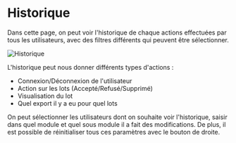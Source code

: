 # Historique

Dans cette page, on peut voir l'historique de chaque actions effectuées par tous les utilisateurs, avec des filtres différents qui peuvent être sélectionner.

![Historique](<../.gitbook/assets/Capture d’écran 2022-05-18 110243.png>)

L'historique peut nous donner différents types d'actions :&#x20;

* Connexion/Déconnexion de l'utilisateur
* Action sur les lots (Accepté/Refusé/Supprimé)
* Visualisation du lot
* Quel export il y a eu pour quel lots

On peut sélectionner les utilisateurs dont on souhaite voir l'historique, saisir dans quel module et quel sous module il a fait des modifications. De plus, il est possible de réinitialiser tous ces paramètres avec le bouton de droite.&#x20;
